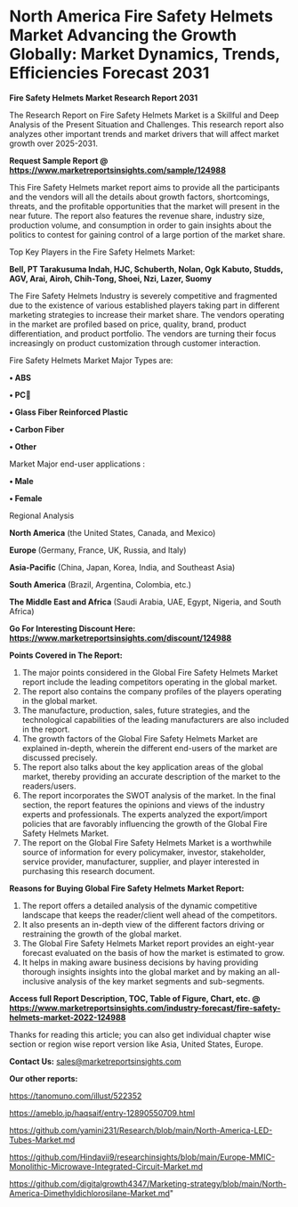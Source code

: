 # North America Fire Safety Helmets Market Advancing the Growth Globally: Market Dynamics, Trends, Efficiencies Forecast 2031

<strong>Fire Safety Helmets Market Research Report 2031</strong>

The Research Report on Fire Safety Helmets Market is a Skillful and Deep Analysis of the Present Situation and Challenges. This research report also analyzes other important trends and market drivers that will affect market growth over 2025-2031.

<strong>Request Sample Report @ <a href=https://www.marketreportsinsights.com/sample/124988>https://www.marketreportsinsights.com/sample/124988</a></strong>

This Fire Safety Helmets market report aims to provide all the participants and the vendors will all the details about growth factors, shortcomings, threats, and the profitable opportunities that the market will present in the near future. The report also features the revenue share, industry size, production volume, and consumption in order to gain insights about the politics to contest for gaining control of a large portion of the market share.

Top Key Players in the Fire Safety Helmets Market:

<strong>Bell, PT Tarakusuma Indah, HJC, Schuberth, Nolan, Ogk Kabuto, Studds, AGV, Arai, Airoh, Chih-Tong, Shoei, Nzi, Lazer, Suomy</strong>

The Fire Safety Helmets Industry is severely competitive and fragmented due to the existence of various established players taking part in different marketing strategies to increase their market share. The vendors operating in the market are profiled based on price, quality, brand, product differentiation, and product portfolio. The vendors are turning their focus increasingly on product customization through customer interaction.

Fire Safety Helmets Market Major Types are:

<strong>• ABS

• PC

• Glass Fiber Reinforced Plastic

• Carbon Fiber

• Other</strong>

Market Major end-user applications :

<strong>• Male

• Female</strong>

Regional Analysis

</u><strong><b>North America</b></strong> (the United States, Canada, and Mexico)

<strong><b>Europe </b></strong>(Germany, France, UK, Russia, and Italy)

<strong><b>Asia-Pacific</b></strong> (China, Japan, Korea, India, and Southeast Asia)

<strong><b>South America</b></strong> (Brazil, Argentina, Colombia, etc.)

<strong><b>The Middle East and Africa</b></strong> (Saudi Arabia, UAE, Egypt, Nigeria, and South Africa)

<strong>Go For Interesting Discount Here: <a href=https://www.marketreportsinsights.com/discount/124988>https://www.marketreportsinsights.com/discount/124988</a></strong>

<strong>Points Covered in The Report:</strong>
<ol>
  <li>The major points considered in the Global Fire Safety Helmets Market report include the leading competitors operating in the global market.</li>
  <li>The report also contains the company profiles of the players operating in the global market.</li>
  <li>The manufacture, production, sales, future strategies, and the technological capabilities of the leading manufacturers are also included in the report.</li>
  <li>The growth factors of the Global Fire Safety Helmets Market are explained in-depth, wherein the different end-users of the market are discussed precisely.</li>
  <li>The report also talks about the key application areas of the global market, thereby providing an accurate description of the market to the readers/users.</li>
  <li>The report incorporates the SWOT analysis of the market. In the final section, the report features the opinions and views of the industry experts and professionals. The experts analyzed the export/import policies that are favorably influencing the growth of the Global Fire Safety Helmets Market.</li>
  <li>The report on the Global Fire Safety Helmets Market is a worthwhile source of information for every policymaker, investor, stakeholder, service provider, manufacturer, supplier, and player interested in purchasing this research document.</li>
</ol>
<strong>Reasons for Buying Global Fire Safety Helmets Market Report:</strong>

<ol>
  <li>The report offers a detailed analysis of the dynamic competitive landscape that keeps the reader/client well ahead of the competitors.</li>
  <li>It also presents an in-depth view of the different factors driving or restraining the growth of the global market.</li>
  <li>The Global Fire Safety Helmets Market report provides an eight-year forecast evaluated on the basis of how the market is estimated to grow.</li>
  <li>It helps in making aware business decisions by having providing thorough insights insights into the global market and by making an all-inclusive analysis of the key market segments and sub-segments.</li>
</ol>
<strong>Access full Report Description, TOC, Table of Figure, Chart, etc. @ <a href=https://www.marketreportsinsights.com/industry-forecast/fire-safety-helmets-market-2022-124988>https://www.marketreportsinsights.com/industry-forecast/fire-safety-helmets-market-2022-124988</a></strong>


Thanks for reading this article; you can also get individual chapter wise section or region wise report version like Asia, United States, Europe.

<strong>Contact Us:</strong>
sales@marketreportsinsights.com

<strong>Our other reports:</strong>

<a href=https://tanomuno.com/illust/522352>https://tanomuno.com/illust/522352</a>

<a href=https://ameblo.jp/haqsaif/entry-12890550709.html>https://ameblo.jp/haqsaif/entry-12890550709.html</a>

<a href=https://github.com/yamini231/Research/blob/main/North-America-LED-Tubes-Market.md>https://github.com/yamini231/Research/blob/main/North-America-LED-Tubes-Market.md</a>

<a href=https://github.com/Hindavii9/researchinsights/blob/main/Europe-MMIC-Monolithic-Microwave-Integrated-Circuit-Market.md>https://github.com/Hindavii9/researchinsights/blob/main/Europe-MMIC-Monolithic-Microwave-Integrated-Circuit-Market.md</a>

<a href=https://github.com/digitalgrowth4347/Marketing-strategy/blob/main/North-America-Dimethyldichlorosilane-Market.md>https://github.com/digitalgrowth4347/Marketing-strategy/blob/main/North-America-Dimethyldichlorosilane-Market.md</a>"
